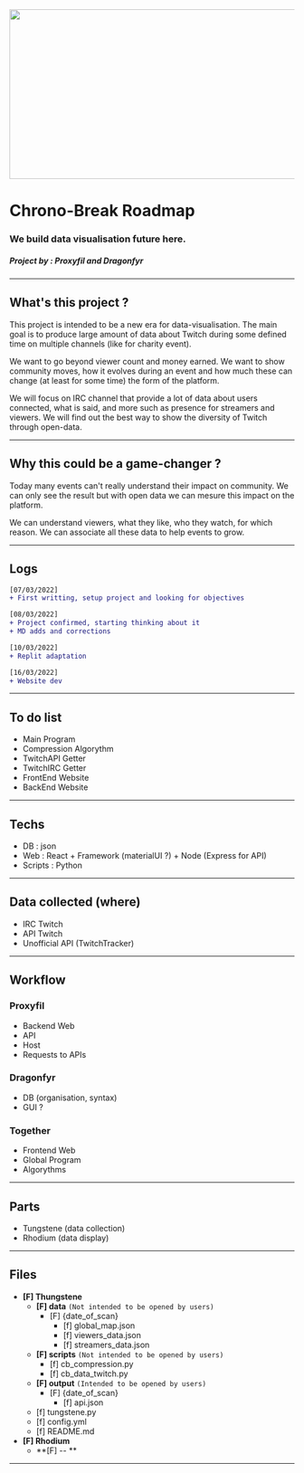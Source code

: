<img src="https://media.discordapp.net/attachments/874044700309454858/951559814654357574/banner.png" width="600" height="300">

# Chrono-Break Roadmap
### We build data visualisation future here.
##### Project by : Proxyfil and Dragonfyr

***

## What's this project ?

This project is intended to be a new era for data-visualisation.
The main goal is to produce large amount of data about Twitch during some defined time on multiple channels (like for charity event).

We want to go beyond viewer count and money earned. We want to show community moves, how it evolves during an event and how much these can change (at least for some time) the form of the platform.

We will focus on IRC channel that provide a lot of data about users connected, what is said, and more such as presence for streamers and viewers. We will find out the best way to show the diversity of Twitch through open-data.

***

## Why this could be a game-changer ?

Today many events can't really understand their impact on community. We can only see the result but with open data we can mesure this impact on the platform.

We can understand viewers, what they like, who they watch, for which reason. We can associate all these data to help events to grow.

***

## Logs

```diff
[07/03/2022]
+ First writting, setup project and looking for objectives

[08/03/2022]
+ Project confirmed, starting thinking about it
+ MD adds and corrections

[10/03/2022]
+ Replit adaptation

[16/03/2022]
+ Website dev
```

***

## To do list

- Main Program
- Compression Algorythm
- TwitchAPI Getter
- TwitchIRC Getter
- FrontEnd Website
- BackEnd Website

---

## Techs

- DB : json
- Web : React + Framework (materialUI ?) + Node (Express for API)
- Scripts : Python

---

## Data collected (where)

- IRC Twitch
- API Twitch
- Unofficial API (TwitchTracker)

---

## Workflow

### Proxyfil
- Backend Web
- API
- Host
- Requests to APIs

### Dragonfyr
- DB (organisation, syntax)
- GUI ?


### Together
- Frontend Web
- Global Program
- Algorythms

---

## Parts
- Tungstene (data collection)
- Rhodium (data display)
***

## Files

- **[F] Thungstene** 
  - **[F] data** `(Not intended to be opened by users)`
      - [F] {date_of_scan}
          - [f] global_map.json
          - [f] viewers_data.json
          - [f] streamers_data.json
  - **[F] scripts** `(Not intended to be opened by users)`
      - [f] cb_compression.py
      - [f] cb_data_twitch.py
  - **[F] output** `(Intended to be opened by users)`
    - [F] {date_of_scan}
        - [f] api.json
  - [f] tungstene.py
  - [f] config.yml
  - [f] README.md
- **[F] Rhodium**
  - **[F] -- **


***
